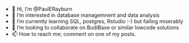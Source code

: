 - 👋 Hi, I’m @PaulERayburn
- 👀 I’m interested in database managemnent and data analysis
- 🌱 I’m currently learning SQL, postgres, Rstudio :-) but failing miserably
- 💞️ I’m looking to collaborate on BudiBase or similar lowcode solutions
- 📫 How to reach me; comment on one of my posts.

<!---
PaulERayburn/PaulERayburn is a ✨ special ✨ repository because its `README.md` (this file) appears on your GitHub profile.
You can click the Preview link to take a look at your changes.
--->
